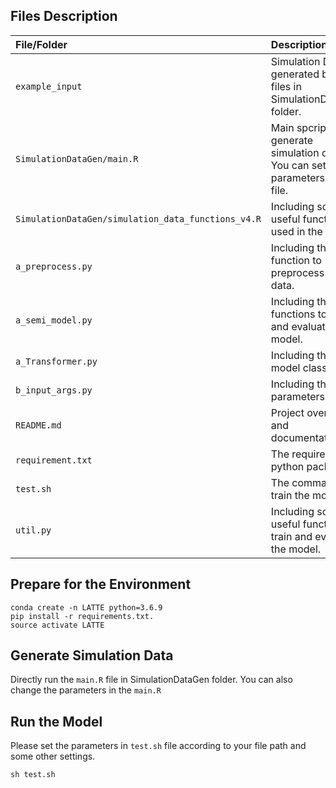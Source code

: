 
## Files Description

| File/Folder | Description |
| :--- | :--- |
| `example_input` | Simulation Data generated by the files in SimulationDataGen folder. |
| `SimulationDataGen/main.R` | Main spcript to generate simulation data. You can set parameters in the file.|
| `SimulationDataGen/simulation_data_functions_v4.R` | Including some useful functions used in the main.R.|
| `a_preprocess.py` | Including the function to preprocess the data. |
| `a_semi_model.py` | Including the functions to train and evaluate the model. |
| `a_Transformer.py` | Including the model class. |
| `b_input_args.py` | Including the parameters setting |
| `README.md` | Project overview and documentation. |
| `requirement.txt` | The required python packages. |
| `test.sh` | The command to train the model. |
| `util.py` | Including some useful functions to train and evaluate the model. |


## Prepare for the Environment

```
conda create -n LATTE python=3.6.9
pip install -r requirements.txt. 
source activate LATTE
```

## Generate Simulation Data

Directly run the `main.R` file in SimulationDataGen folder. You can also change the parameters in the `main.R`

## Run the Model

Please set the parameters in `test.sh` file according to your file path and some other settings.
```
sh test.sh
```
